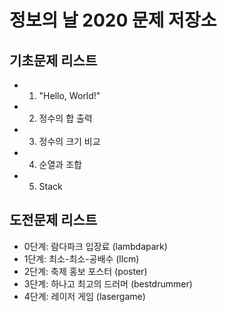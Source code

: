 # 정보의 날 2020 문제 저장소

## 기초문제 리스트

- 1. "Hello, World!"
- 2. 정수의 합 출력
- 3. 정수의 크기 비교
- 4. 순열과 조합
- 5. Stack

## 도전문제 리스트

- 0단계: 람다파크 입장료 (lambdapark)
- 1단계: 최소-최소-공배수 (llcm)
- 2단계: 축제 홍보 포스터 (poster)
- 3단계: 하나고 최고의 드러머 (bestdrummer)
- 4단계: 레이저 게임 (lasergame)
